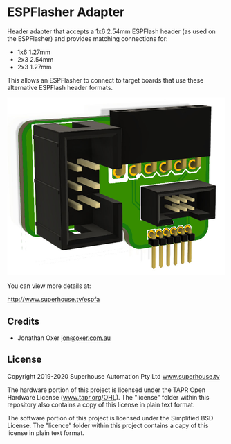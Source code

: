 ESPFlasher Adapter
==================

Header adapter that accepts a 1x6 2.54mm ESPFlash header (as used on
the ESPFlasher) and provides matching connections for:

 * 1x6 1.27mm
 * 2x3 2.54mm
 * 2x3 1.27mm

This allows an ESPFlasher to connect to target boards that use these
alternative ESPFlash header formats.

![ESP Flasher Adapter PCB render](Images/ESPFA-v1_0-oblique-render.jpg)

You can view more details at:

  http://www.superhouse.tv/espfa


Credits
-------
 * Jonathan Oxer <jon@oxer.com.au>


License
-------
Copyright 2019-2020 Superhouse Automation Pty Ltd www.superhouse.tv

The hardware portion of this project is licensed under the TAPR Open
Hardware License (www.tapr.org/OHL). The "license" folder within this
repository also contains a copy of this license in plain text format.

The software portion of this project is licensed under the Simplified
BSD License. The "licence" folder within this project contains a capy
of this license in plain text format.
